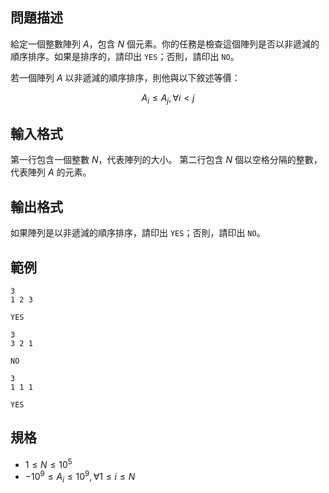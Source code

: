 ## 問題描述

給定一個整數陣列 $A$，包含 $N$ 個元素。你的任務是檢查這個陣列是否以非遞減的順序排序。如果是排序的，請印出 `YES`；否則，請印出 `NO`。

若一個陣列 $A$ 以非遞減的順序排序，則他與以下敘述等價：

$$
A_i \leq A_j, \forall i \lt j
$$

## 輸入格式

第一行包含一個整數 $N$，代表陣列的大小。
第二行包含 $N$ 個以空格分隔的整數，代表陣列 $A$ 的元素。

## 輸出格式

如果陣列是以非遞減的順序排序，請印出 `YES`；否則，請印出 `NO`。

## 範例

```input1
3
1 2 3
```

```output1
YES
```

```input2
3
3 2 1
```

```output2
NO
```

```input3
3
1 1 1
```

```output3
YES
```

## 規格
- $1 \leq N \leq 10^5$
- $-10^9 \leq A_i \leq 10^9, \forall 1 \leq i \leq N$
